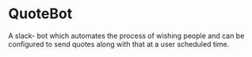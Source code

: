 # QuoteBot
A slack- bot which automates the process of wishing people and can be configured to send quotes along with that at a user scheduled time.
